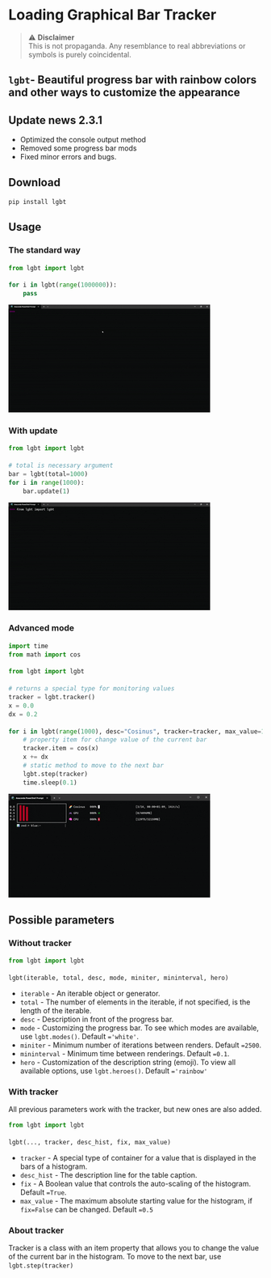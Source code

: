 # Loading Graphical Bar Tracker
> ⚠️ **Disclaimer**  
> This is not propaganda. Any resemblance to real abbreviations or symbols is purely coincidental.

 
## `lgbt`- Beautiful progress bar with rainbow colors and other ways to customize the appearance

## Update news 2.3.1
- Optimized the console output method
- Removed some progress bar mods 
- Fixed minor errors and bugs.

## Download
```bash
pip install lgbt
```

## Usage
### The standard way
```python
from lgbt import lgbt

for i in lgbt(range(1000000)):
	pass
```
![](lgbt_project/media/standard_use.gif)

### With update
```python
from lgbt import lgbt

# total is necessary argument
bar = lgbt(total=1000) 
for i in range(1000):
	bar.update(1)
```
![](lgbt_project/media/update_use.gif)

### Advanced mode
```python
import time
from math import cos

from lgbt import lgbt

# returns a special type for monitoring values
tracker = lgbt.tracker()
x = 0.0
dx = 0.2

for i in lgbt(range(1000), desc="Cosinus", tracker=tracker, max_value=1.0):
	# property item for change value of the current bar
	tracker.item = cos(x)
	x += dx
	# static method to move to the next bar
	lgbt.step(tracker)
	time.sleep(0.1)
```
![Result](lgbt_project/media/advanced_use.gif)

## Possible parameters
### Without tracker
```python
from lgbt import lgbt

lgbt(iterable, total, desc, mode, miniter, mininterval, hero)
```
- `iterable` -  An iterable object or generator.
- `total` - The number of elements in the iterable, if not specified, is the length of the iterable.
- `desc` - Description in front of the progress bar.
- `mode` - Customizing the progress bar. To see which modes are available, use `lgbt.modes()`. Default `='white'`.
- `miniter` - Minimum number of iterations between renders. Default `=2500`. 
- `mininterval` - Minimum time between renderings. Default `=0.1`.
- `hero` - Customization of the description string (emoji). To view all available options, use `lgbt.heroes()`. Default `='rainbow'`

### With tracker
All previous parameters work with the tracker, but new ones are also added.
```python
from lgbt import lgbt

lgbt(..., tracker, desc_hist, fix, max_value)
```
- `tracker` - A special type of container for a value that is displayed in the bars of a histogram.
- `desc_hist` - The description line for the table caption.
- `fix` - A Boolean value that controls the auto-scaling of the histogram. Default `=True`.
- `max_value` - The maximum absolute starting value for the histogram, if `fix=False` can be changed. Default `=0.5`

### About tracker
Tracker is a class with an item property that allows you to change the value of the current bar in the histogram. To move to the next bar, use `lgbt.step(tracker)`
